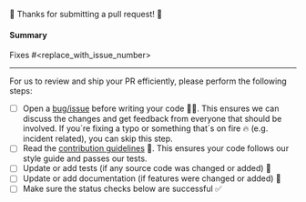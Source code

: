 🎉 Thanks for submitting a pull request! 🎉

#### Summary

Fixes #<replace_with_issue_number>

<!--
Explain the **motivation** for making this change. What existing problem does the pull request solve and how?
-->

---

For us to review and ship your PR efficiently, please perform the following steps:

- [ ] Open a [bug/issue](https://github.com/zeroby0/netlify-plugin-11ty/issues/new/choose) before writing your code 🧑‍💻. This
      ensures we can discuss the changes and get feedback from everyone that should be involved. If you\`re fixing a
      typo or something that\`s on fire 🔥 (e.g. incident related), you can skip this step.
- [ ] Read the [contribution guidelines](../CONTRIBUTING.md) 📖. This ensures your code follows our style guide and
      passes our tests.
- [ ] Update or add tests (if any source code was changed or added) 🧪
- [ ] Update or add documentation (if features were changed or added) 📝
- [ ] Make sure the status checks below are successful ✅

